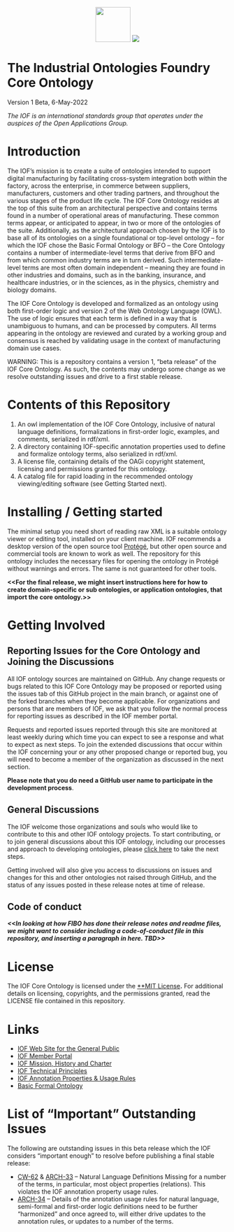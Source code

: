 ﻿<p align="center">
<img src="https://user-images.githubusercontent.com/12449023/166088434-b6761386-9b3f-4881-a891-c8ffdbde0fae.png" height="80">
<img src="https://user-images.githubusercontent.com/12449023/166088435-a9fcc4c7-f51d-443a-b1fd-9fe96a204f77.png" >
</p>

# The Industrial Ontologies Foundry Core Ontology
Version 1 Beta, 6-May-2022

*The IOF is an international standards group that operates under the auspices of the Open Applications Group.*
# Introduction
The IOF’s mission is to create a suite of ontologies intended to support digital manufacturing by facilitating cross-system integration both within the factory, across the enterprise, in commerce between suppliers, manufacturers, customers and other trading partners, and throughout the various stages of the product life cycle. The IOF Core Ontology resides at the top of this suite from an architectural perspective and contains terms found in a number of operational areas of manufacturing. These common terms appear, or anticipated to appear, in two or more of the ontologies of the suite. Additionally, as the architectural approach chosen by the IOF is to base all of its ontologies on a single foundational or top-level ontology – for which the IOF chose the Basic Formal Ontology or BFO – the Core Ontology contains a number of intermediate-level terms that derive from BFO and from which common industry terms are in turn derived. Such intermediate-level terms are most often domain independent – meaning they are found in other industries and domains, such as in the banking, insurance, and healthcare industries, or in the sciences, as in the physics, chemistry and biology domains. 

The IOF Core Ontology is developed and formalized as an ontology using both first-order logic and version 2 of the Web Ontology Language (OWL). The use of logic ensures that each term is defined in a way that is unambiguous to humans, and can be processed by computers. All terms appearing in the ontology are reviewed and curated by a working group and consensus is reached by validating usage in the context of manufacturing domain use cases.

WARNING: This is a repository contains a version 1, “beta release” of the IOF Core Ontology. As such, the contents may undergo some change as we resolve outstanding issues and drive to a first stable release. 
# Contents of this Repository
1. An owl implementation of the IOF Core Ontology, inclusive of natural language definitions, formalizations in first-order logic, examples, and comments, serialized in rdf/xml.
1. A directory containing IOF-specific annotation properties used to define and formalize ontology terms, also serialized in rdf/xml.
1. A license file, containing details of the OAGi copyright statement, licensing and permissions granted for this ontology.
1. A catalog file for rapid loading in the recommended ontology viewing/editing software (see Getting Started next).
# Installing / Getting started
The minimal setup you need short of reading raw XML is a suitable ontology viewer or editing tool, installed on your client machine. IOF recommends a desktop version of the open source tool [Protégé](https://protege.stanford.edu/), but other open source and commercial tools are known to work as well. The repository for this ontology includes the necessary files for opening the ontology in Protégé without warnings and errors. The same is not guaranteed for other tools. 

**<<For the final release, we might insert instructions here for how to create domain-specific or sub ontologies, or application ontologies, that import the core ontology.>>**
# Getting Involved
## Reporting Issues for the Core Ontology and Joining the Discussions
All IOF ontology sources are maintained on GitHub. Any change requests or bugs related to this IOF Core Ontology may be proposed or reported using the issues tab of this GitHub project in the main branch, or against one of the forked branches when they become applicable. For organizations and persons that are members of IOF, we ask that you follow the normal process for reporting issues as described in the IOF member portal.

Requests and reported issues reported through this site are monitored at least weekly during which time you can expect to see a response and what to expect as next steps. To join the extended discussions that occur within the IOF concerning your or any other proposed change or reported bug, you will need to become a member of the organization as discussed in the next section. 

**Please note that you do need a GitHub user name to participate in the development process**. 
## General Discussions
The IOF welcome those organizations and souls who would like to contribute to this and other IOF ontology projects. To start contributing, or to join general discussions about this IOF ontology, including our processes and approach to developing ontologies, please [click here](https://oagiscore.atlassian.net/wiki/spaces/IOF/overview) to take the next steps. 

Getting involved will also give you access to discussions on issues and changes for this and other ontologies not raised through GitHub, and the status of any issues posted in these release notes at time of release.
## Code of conduct
***<<In looking at how FIBO has done their release notes and readme files, we might want to consider including a code-of-conduct file in this repository, and inserting a paragraph in here. TBD>>***
# License
The IOF Core Ontology is licensed under the [**MIT License](http://opensource.org/licenses/MIT)**.** For additional details on licensing, copyrights, and the permissions granted, read the LICENSE file contained in this repository. 
# Links
- [IOF Web Site for the General Public](http://www.industrialontologies.org/) 
- [IOF Member Portal](https://oagiscore.atlassian.net/wiki/spaces/IOF/overview?homepageId=146047039) 
- [IOF Mission, History and Charter](https://www.industrialontologies.org/our-mission/)
- [IOF Technical Principles](https://www.industrialontologies.org/technical-principles/) 
- [IOF Annotation Properties & Usage Rules](https://oagiscore.atlassian.net/wiki/spaces/IOF/pages/3884777496/IOF+Annotation+Properties) 
- [Basic Formal Ontology](https://basic-formal-ontology.org/bfo-2020.html) 
# List of “Important” Outstanding Issues
The following are outstanding issues in this beta release which the IOF considers “important enough” to resolve before publishing a final stable release: 

- [CW-62](https://oagiscore.atlassian.net/browse/CW-62) & [ARCH-33](https://oagiscore.atlassian.net/browse/ARCH-33)  – Natural Language Definitions Missing for a number of the terms, in particular, most object properties (relations). This violates the IOF annotation property usage rules.
- [ARCH-34](https://oagiscore.atlassian.net/browse/ARCH-34) – Details of the annotation usage rules for natural language, semi-formal and first-order logic definitions need to be further “harmonized” and once agreed to, will either drive updates to the annotation rules, or updates to a number of the terms.

